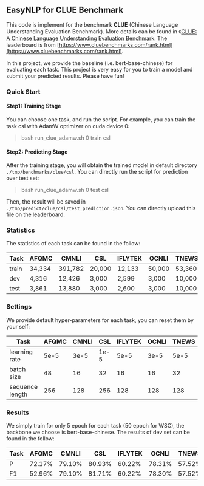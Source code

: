 ## EasyNLP for CLUE Benchmark
This code is implement for the benchmark **CLUE** (Chinese Language Understanding Evaluation Benchmark). 
More details can be found in 《[CLUE: A Chinese Language Understanding Evaluation Benchmark](https://aclanthology.org/2020.coling-main.419/).
The leaderboard is from [https://www.cluebenchmarks.com/rank.html](https://www.cluebenchmarks.com/rank.html).

In this project, we provide the baseline (i.e. bert-base-chinese) for evaluating each task. 
This project is very easy for you to train a model and submit your predicted results. Please have fun!

### Quick Start

#### Step1: Training Stage
You can choose one task, and run the script. For example, you can train the task csl with AdamW optimizer on cuda device 0:
> bash run_clue_adamw.sh 0 train csl

#### Step2: Predicting Stage
After the training stage, you will obtain the trained model in default directory ``./tmp/benchmarks/clue/csl``. You can directly run the script for prediction over test set:
> bash run_clue_adamw.sh 0 test csl

Then, the result will be saved in ``./tmp/predict/clue/csl/test_prediction.json``. You can directly upload this file on the leaderboard.


### Statistics

The statistics of each task can be found in the follow:


| Task  | AFQMC  | CMNLI | CSL   | IFLYTEK | OCNLI  | TNEWS  | WSC  |
|-------|--------|----|-------|---|--------|--------|------|
| train | 34,334 | 391,782  | 20,000  | 12,133  | 50,000 | 53,360 | 1,244 |
| dev   | 4,316  | 12,426 | 3,000    | 2,599  | 3,000  | 10,000 | 304   |
| test  | 3,861  | 13,880 | 3,000   | 2,600 | 3,000  | 10,000 | 2,574  |


### Settings

We provide default hyper-parameters for each task, you can reset them by your self:


| Task            | AFQMC | CMNLI | CSL   | IFLYTEK | OCNLI  | TNEWS | WSC  |
|-----------------|-------|-------|-------|---------|--------|-------|------|
| learning rate   | 5e-5  | 3e-5  | 1e-5  | 5e-5    | 3e-5   | 5e-5  | 5e-5 |
| batch size      | 48    | 16    | 32    | 16      | 16     | 32    | 32   |
| sequence length | 256   | 128   | 256   | 128     | 128    | 128   | 128  |



### Results

We simply train for only 5 epoch for each task (50 epoch for WSC), the backbone we choose is bert-base-chinese.
The results of dev set can be found in the follow:

| Task | AFQMC  | CMNLI  | CSL    | IFLYTEK | OCNLI  | TNEWS  | WSC    |
|------|--------|--------|--------|---------|--------|--------|--------|
| P    | 72.17% | 79.10% | 80.93% | 60.22%  | 78.31% | 57.52% | 63.49% |
| F1   | 52.96% | 79.10% | 81.71% | 60.22%  | 78.30% | 57.52% | 77.67% |

